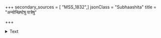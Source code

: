 +++
secondary_sources = [ "MSS_1832",]
jsonClass = "Subhaashita"
title = "अन्योच्छिष्टेषु पात्रेषु"

+++

<details><summary>Text</summary>

अन्योच्छिष्टेषु पात्रेषु भुक्त्वैतेषु महीभुजः।  
कस्मान्न लज्जामवहञ् शौचचिन्तां न वा दधुः॥
</details>
